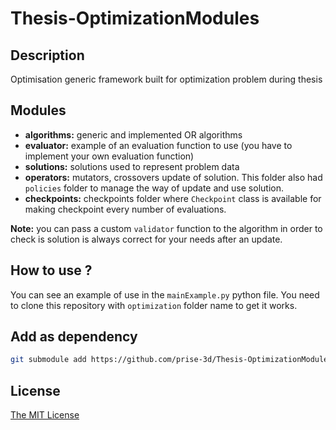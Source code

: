 # Thesis-OptimizationModules

## Description

Optimisation generic framework built for optimization problem during thesis

## Modules

- **algorithms:** generic and implemented OR algorithms
- **evaluator:** example of an evaluation function to use (you have to implement your own evaluation function)
- **solutions:** solutions used to represent problem data
- **operators:** mutators, crossovers update of solution. This folder also had `policies` folder to manage the way of update and use solution.
- **checkpoints:** checkpoints folder where `Checkpoint` class is available for making checkpoint every number of evaluations.
  
**Note:** you can pass a custom `validator` function to the algorithm in order to check is solution is always correct for your needs after an update.

## How to use ?

You can see an example of use in the `mainExample.py` python file. You need to clone this repository with `optimization` folder name to get it works.

## Add as dependency

```bash
git submodule add https://github.com/prise-3d/Thesis-OptimizationModules.git optimization
```

## License

[The MIT License](LICENSE)